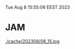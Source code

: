 Tue Aug  8 15:55:06 EEST 2023
# JAM
<a href='./cache/202308/08_15.log'>./cache/202308/08_15.log</a>
